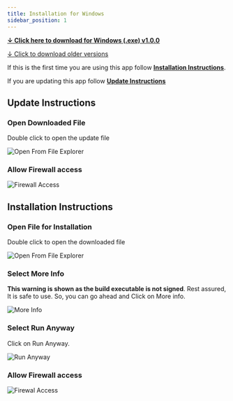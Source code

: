 ```yaml
---
title: Installation for Windows
sidebar_position: 1
---
```


**[↓ <u>Click here to download for Windows (.exe) v1.0.0 </u>](https://github.com/ayonshafiul/peyara-mouse-server/releases/download/v1.0.0/PeyaraRemoteMouseServer-1.0.0.Setup.exe)**

[↓ <u>Click to download older versions </u>](https://github.com/ayonshafiul/peyara-mouse-server/releases)

If this is the first time you are using this app follow **[<u>Installation Instructions</u>](/docs/Installation/windows#installation-instructions)**.

If you are updating this app follow **[<u>Update Instructions</u>](/docs/Installation/windows#update-instructions)**

## Update Instructions

### Open Downloaded File

Double click to open the update file

![Open From File Explorer](/img/windows/ss4.png)

### Allow Firewall access

![Firewall Access](/img/windows/ss3.png)

## Installation Instructions

### Open File for Installation

Double click to open the downloaded file

![Open From File Explorer](/img/windows/ss4.png)

### Select More Info

**This warning is shown as the build executable is not signed**. Rest assured, It is safe to use. So, you can go ahead and Click on More info.

![More Info](/img/windows/ss1.png)

### Select Run Anyway

Click on Run Anyway.

![Run Anyway](/img/windows/ss2.png)

### Allow Firewall access

![Firewal Access](/img/windows/ss3.png)
